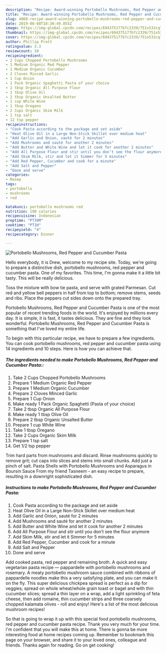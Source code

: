 ```yaml
---
description: "Recipe: Award-winning Portobello Mushrooms, Red Pepper and Cucumber Pasta"
title: "Recipe: Award-winning Portobello Mushrooms, Red Pepper and Cucumber Pasta"
slug: 4860-recipe-award-winning-portobello-mushrooms-red-pepper-and-cucumber-pasta
date: 2019-08-08T18:30:49.055Z
image: https://img-global.cpcdn.com/recipes/694375177b7c2339/751x532cq70/portobello-mushrooms-red-pepper-and-cucumber-pasta-recipe-main-photo.jpg
thumbnail: https://img-global.cpcdn.com/recipes/694375177b7c2339/751x532cq70/portobello-mushrooms-red-pepper-and-cucumber-pasta-recipe-main-photo.jpg
cover: https://img-global.cpcdn.com/recipes/694375177b7c2339/751x532cq70/portobello-mushrooms-red-pepper-and-cucumber-pasta-recipe-main-photo.jpg
author: Phillip Pratt
ratingvalue: 3.3
reviewcount: 10
recipeingredient:
- 2 Cups Chopped Portobello Mushrooms
- 1 Medium Organic Red Pepper
- 1 Medium Organic Cucumber
- 2 Cloves Minced Garlic
- 1 Cup Onion
- 1 Pack Organic Spaghetti Pasta of your choice
- 2 tbsp Organic All Purpose Flour
- 1 tbsp Olive Oil
- 2 tbsp Organic Unsalted Butter
- 1 cup White Wine
- 1 tbsp Oregano
- 2 Cups Organic Skim Milk
- 1 tsp salt
- 12 tsp pepper
recipeinstructions:
- "Cook Pasta according to the package and set aside"
- "Heat Olive Oil in a Large Non-Stick Skillet over medium heat"
- "Add Garlic and Onion, sauté for 2 minutes"
- "Add Mushrooms and sauté for another 2 minutes"
- "Add Butter and White Wine and let it cook for another 2 minutes"
- "Add All Purpose Flour and stir until you don’t see the flour anymore"
- "Add Skim Milk, stir and let it Simmer for 5 minutes"
- "Add Red Pepper, Cucumber and cook for a minute"
- "Add Salt and Pepper"
- "Done and serve"
categories:
- Resep
tags:
- portobello
- mushrooms
- red

katakunci: portobello mushrooms red
nutrition: 190 calories
recipecuisine: Indonesian
preptime: "PT39M"
cooktime: "PT1H"
recipeyield: "4"
recipecategory: Dinner

---
```



![Portobello Mushrooms, Red Pepper and Cucumber Pasta](https://img-global.cpcdn.com/recipes/694375177b7c2339/751x532cq70/portobello-mushrooms-red-pepper-and-cucumber-pasta-recipe-main-photo.jpg)

Hello everybody, it is Drew, welcome to my recipe site. Today, we're going to prepare a distinctive dish, portobello mushrooms, red pepper and cucumber pasta. One of my favorites. This time, I'm gonna make it a little bit tasty. This will be really delicious.

Toss the mixture with bow tie pasta, and serve with grated Parmesan. Cut red and yellow bell peppers in half from top to bottom; remove stems, seeds and ribs. Place the peppers cut sides down onto the prepared tray.

Portobello Mushrooms, Red Pepper and Cucumber Pasta is one of the most popular of recent trending foods in the world. It's enjoyed by millions every day. It is simple, it is fast, it tastes delicious. They are fine and they look wonderful. Portobello Mushrooms, Red Pepper and Cucumber Pasta is something that I've loved my entire life.


To begin with this particular recipe, we have to prepare a few ingredients. You can cook portobello mushrooms, red pepper and cucumber pasta using 14 ingredients and 10 steps. Here is how you can achieve that.

##### The ingredients needed to make Portobello Mushrooms, Red Pepper and Cucumber Pasta::

1. Take 2 Cups Chopped Portobello Mushrooms
1. Prepare 1 Medium Organic Red Pepper
1. Prepare 1 Medium Organic Cucumber
1. Prepare 2 Cloves Minced Garlic
1. Prepare 1 Cup Onion
1. Make ready 1 Pack Organic Spaghetti (Pasta of your choice)
1. Take 2 tbsp Organic All Purpose Flour
1. Make ready 1 tbsp Olive Oil
1. Prepare 2 tbsp Organic Unsalted Butter
1. Prepare 1 cup White Wine
1. Take 1 tbsp Oregano
1. Take 2 Cups Organic Skim Milk
1. Prepare 1 tsp salt
1. Get 1/2 tsp pepper


Trim hard parts from mushrooms and discard. Rinse mushrooms quickly to remove grit; cut caps into slices and stems into small chunks. Add just a pinch of salt. Pasta Shells with Portobello Mushrooms and Asparagus in Boursin Sauce From my friend Tasneem - an easy recipe to prepare, resulting in a downright sophisticated dish. 

##### Instructions to make Portobello Mushrooms, Red Pepper and Cucumber Pasta:

1. Cook Pasta according to the package and set aside
1. Heat Olive Oil in a Large Non-Stick Skillet over medium heat
1. Add Garlic and Onion, sauté for 2 minutes
1. Add Mushrooms and sauté for another 2 minutes
1. Add Butter and White Wine and let it cook for another 2 minutes
1. Add All Purpose Flour and stir until you don’t see the flour anymore
1. Add Skim Milk, stir and let it Simmer for 5 minutes
1. Add Red Pepper, Cucumber and cook for a minute
1. Add Salt and Pepper
1. Done and serve


Add cooked pasta, red pepper and remaining broth. A quick and easy vegetarian pasta recipe — pappardelle with portobello mushrooms and rosemary. A meaty portobello mushroom sauce combined with ribbons of pappardelle noodles make this a very satisfying plate, and you can make it on the fly. This super delicious chickpea spread is perfect as a dip for veggies; spread on whole wheat/whole grain toast or bagel and with thin cucumber slices; spread a thin layer on a wrap, add a light sprinkling of feta cheese, then add romaine, thin cucumber strips and three coarsely chopped kalamata olives - roll and enjoy! Here&#39;s a list of the most delicious mushroom recipes! 

So that is going to wrap it up with this special food portobello mushrooms, red pepper and cucumber pasta recipe. Thank you very much for your time. I'm confident that you will make this at home. There is gonna be more interesting food at home recipes coming up. Remember to bookmark this page on your browser, and share it to your loved ones, colleague and friends. Thanks again for reading. Go on get cooking!
